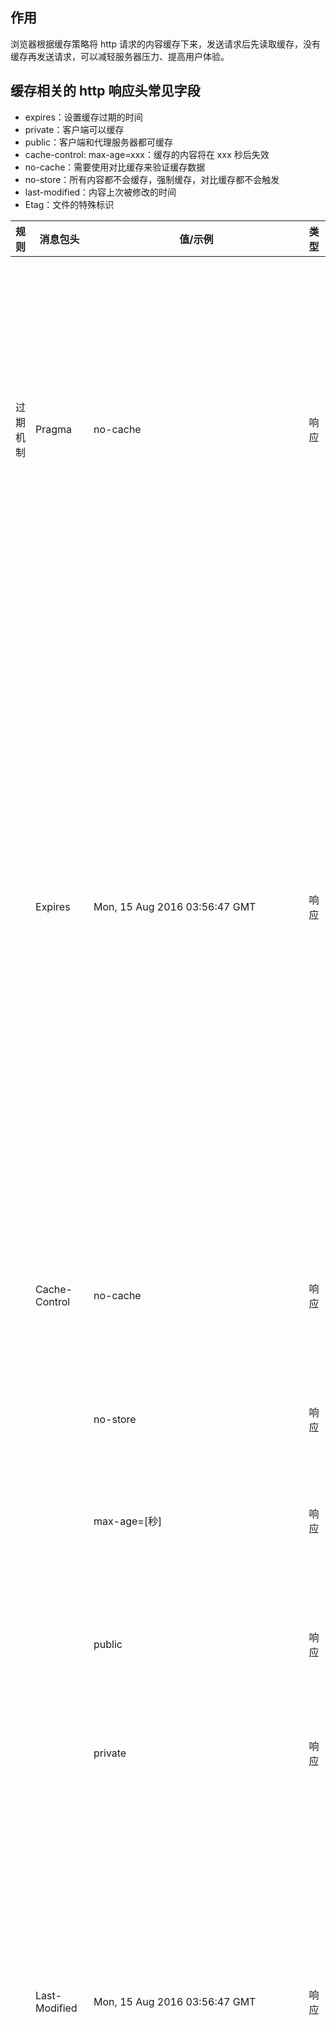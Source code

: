 ## 作用

浏览器根据缓存策略将 http 请求的内容缓存下来，发送请求后先读取缓存，没有缓存再发送请求，可以减轻服务器压力、提高用户体验。

## 缓存相关的 http 响应头常见字段

- expires：设置缓存过期的时间
- private：客户端可以缓存
- public：客户端和代理服务器都可缓存
- cache-control: max-age=xxx：缓存的内容将在 xxx 秒后失效
- no-cache：需要使用对比缓存来验证缓存数据
- no-store：所有内容都不会缓存，强制缓存，对比缓存都不会触发
- last-modified：内容上次被修改的时间
- Etag：文件的特殊标识

| 规则     | 消息包头          | 值/示例                            | 类型 | 作用                                                         |
| -------- | ----------------- | ---------------------------------- | ---- | ------------------------------------------------------------ |
| 过期机制 | Pragma            | no-cache                           | 响应 | 告诉浏览器忽略资源的缓存副本，每次访问都需要去服务器拉取【http1.0中存在的字段，在http1.1已被抛弃，使用Cache-Control替代，但为了做http协议的向下兼容，很多网站依旧会带上这个字段】 |
|          | Expires           | Mon, 15 Aug 2016 03:56:47 GMT      | 响应 | 启用缓存和定义缓存时间。告诉浏览器资源缓存过期时间，如果还没过该时间点则不发请求【http1.0中存在的字段，该字段所定义的缓存时间是相对服务器上的时间而言的，如果客户端上的时间跟服务器上的时间不一致（特别是用户修改了自己电脑的系统时间），那缓存时间可能就没啥意义了。在HTTP 1.1版开始，使用Cache-Control: max-age=秒替代】 |
|          | Cache-Control     | no-cache                           | 响应 | 告诉浏览器忽略资源的缓存副本，强制每次请求直接发送给服务器，拉取资源，但不是“不缓存” |
|          |                   | no-store                           | 响应 | 强制缓存在任何情况下都不要保留任何副本``                     |
|          |                   | max-age=[秒]                       | 响应 | 指明缓存副本的有效时长，从请求时间开始到过期时间之间的秒数   |
|          |                   | public                             | 响应 | 任何路径的缓存者（本地缓存、代理服务器），可以无条件的缓存改资源 |
|          |                   | private                            | 响应 | 只针对单个用户或者实体（不同用户、窗口）缓存资源             |
|          | Last-Modified     | Mon, 15 Aug 2016 03:56:47 GMT      | 响应 | 告诉浏览器这个资源最后的修改时间。服务器将资源传递给客户端时，会将资源最后更改的时间以“Last-Modified: GMT”的形式加在实体首部上一起返回给客户端`【只``能精确到秒级，如果某些文件在1秒钟以内，被修改多次的话，它将不能准确标注文件``的修改时间】``` |
|          | If-Modified-Since | Mon, 15 Aug 2016 03:56:47 GMT      | 请求 | 其值为上次响应头的Last-Modified值，再次向web服务器请求时带上头If-Modified-Since。web服务器收到请求后发现有头If-Modified-Since则与被请求资源的最后修改时间进行比对。若最后修改时间较新，说明资源又被改动过，则响应整片资源内容（写在响应消息包体内），包括更新Last-Modified的值，HTTP 200；若最后修改时间较旧，说明资源无新修改，则响应HTTP 304(无需包体，节省浏览)，告知浏览器继续使用所保存的cache |
| 验证机制 | ETag              | "fd56273325a2114818df4f29a628226d" | 响应 | 告诉浏览器当前资源在服务器的唯一标识符（生成规则又服务器决定） |

|          | If-None-Match     | "fd56273325a2114818df4f29a628226d" | 请求 | 当资源过期时（使用Cache-Control标识的max-age），发现资源具有Etage声明，则再次向web服务器请求时带上头If-None-Match（Etag的值）。web服务器收到请求后发现有头If-None-Match则与被请求资源的相应校验串进行比对，决定返回200或304 |

### 部分字段的关系和区别

- Cache-Control 和 Expires

Cache-Control 与 Expires 的作用一致，都是指明当前资源的有效期，控制浏览器是否直接从浏览器缓存取数据还是重新发请求到服务器取数据。只不过 Cache-Control 的选择更多，设置更细致，如果同时设置的话，其优先级高于 Expires。

- Last-Modified/ETag 与 Cache-Control/Expires

配置 Last-Modified/ETag 的情况下，浏览器再次访问统一 URI 的资源，还是会发送请求到服务器询问文件是否已经修改，如果没有修改，服务器会只发送一个 304 给浏览器，告诉浏览器直接从自己本地的缓存取数据；如果修改过那就整个数据重新发给浏览器；

Cache-Control/Expires 则不同，如果检测到本地的缓存还是有效的时间范围内，浏览器直接使用本地副本，不会发送任何请求。两者一起使用时，Cache-Control/Expires 的优先级要高于 Last-Modified/ETag。即当本地副本根据 Cache-Control/Expires 发现还在有效期内时，则不会再次发送请求去服务器询问修改时间（Last-Modified）或实体标识（Etag）了。

一般情况下，使用 Cache-Control/Expires 会配合 Last-Modified/ETag 一起使用，因为即使服务器设置缓存时间, 当用户点击“刷新”按钮时，浏览器会忽略缓存继续向服务器发送请求，这时 Last-Modified/ETag 将能够很好利用 304，从而减少响应开销。

- Last-Modified 与 ETag

Last-Modified与ETag是可以一起使用的，服务器会优先验证ETag，一致的情况下，才会继续比对Last-Modified，最后才决定是否返回304。

ETag 的出现是为了解决 Last-Modified 的几个问题：

1. Last-Modified 标注的最后修改只能精确到秒级，如果某些文件在 1 秒钟以内，被修改多次的话，它将不能准确标注文件的新鲜度（过期机制）
2. 如果某些文件会被定期生成，当有时内容并没有任何变化，但 Last-Modified 却改变了，导致文件没法使用缓存
3. 有可能存在服务器没有准确获取文件修改时间，或者与代理服务器时间不一致等情形

Etag是服务器自动生成或者由开发者生成的对应资源在服务器端的唯一标识符，能够更加准确的控制缓存。

### 关于ETag需要注意

Etag是服务器自动生成或者由开发者生成的对应资源在服务器端的唯一标识符，能够更加准确的控制缓存，但是需要注意的是分布式系统里多台机器间文件的last-modified必须保持一致，以免负载均衡到不同机器导致比对失败，Yahoo建议分布式系统尽量关闭掉Etag(每台机器生成的etag都会不一样，因为除了 last-modified、inode 也很难保持一致)。

Last-Modified/If-Modified-Since要配合Cache-Control使用，Etag/If-None-Match也要配合Cache-Control使用。

## 缓存类型

缓存类型可以分为强制缓存与协商缓存。强制缓存表示有缓存时必须使用缓存；协商缓存根据一系列条件来判断是否可以使用缓存。

强制缓存优先级高于协商缓存

### 强制缓存

强制缓存存在一个问题，该缓存方式优先级高，如果在过期时间内缓存的资源在服务器上更新了，客服端不能及时获取最新的资源。

#### expires

expires 设置的时间是基于服务器时间的。

expires 给浏览器设置了一个绝对时间，当浏览器时间超过这个绝对时间之后，重新向服务器发送请求。

Expires: Fri, 04 Jan 2019 12:00:00 GMT

这个方法简单直接，直接设定一个绝对的时间 (当前时间+缓存时间)。但是也存在隐患，例如浏览器当前时间是可以进行更改的，更改之后 expires 设置的绝对时间相对不准确，cache 可能会出现长久不过期或者很快就过期的情况。

#### cache-control: max-age

为了解决 expires 存在的问题，Http1.1 版本中提出了 cache-control: max-age，该字段与 expires 的缓存思路相同，都是设置了一个过期时间，不同的是 max-age 设置的是相对缓存时间开始往后多久，因此不存在受日期不准确情况的影响。

### 协商缓存

协商缓存解决了无法及时获取更新资源的问题。以下两组字段，都可以对资源做标识，由服务器做分析，如果未进行更新，那返回 304 状态码，从缓存中读取资源，否则重新请求资源。

#### last-modify

last-modify 告知了客户端上次修改该资源的时间

浏览器将这个值记录在 if-modify-since 中(浏览器自动记录了该字段信息)，下一次请求相同资源时，与服务器返回的 last-modify 进行比对，如果相等，则表示未修改，响应 304；反之，则表示修改了，响应 200 状态码，并返回数据。

last-modify 以秒为单位进行更新，如果小于该单位高频进行更新的话，不适合采用该方法。

#### ETag

请求该资源成功之后，将返回的 ETag 存入 if-none-match 字段中(浏览器自动记录了该字段信息)，同样在请求资源时传递给服务器，服务器查询该编码对应的资源有无更新，无更新返回 304 状态，更新返回 200 并重新请求。

ETag 是针对某个文件的特殊标识，服务器默认采用 SHA256 算法生成。也可以采用其他方式，保证编码的唯一性即可。

## 缓存优先级

Cache-Control > Expires > ETag > Last-Modified

如果资源需要用到强制缓存，Cache-Control 相对更加安全，协商缓存中利用 ETag 查询更新更加全面。

## 缓存存储位置

### disk cache

存储在硬盘中的缓存，不会随着浏览器的关闭而消失。

当硬盘中的资源被加载时，浏览器会将资源存储在内存（memory cache）中，下次读取直接从 memory cache 中读取。

### memory cache

存储在内存中的缓存，会随着 tab、浏览器的关闭而释放。

当接口状态返回 304 时，资源默认存储在 memory cache 中，当页面关闭后，重新打开需要再次请求。

## 缓存读取顺序

- 先去内存看，如果有，直接加载
- 如果内存没有，择取硬盘获取，如果有直接加载
- 如果硬盘也没有，那么就进行网络请求
- 加载到的资源缓存到硬盘和内存，下次请求可以快速从内存中获取到

## http 状态码 200 和 304

### 200 from memory cache

不访问服务器，直接读缓存，从内存中读取缓存。此时的数据时缓存到内存中的，当关闭进程后，也就是浏览器关闭以后，数据将不存在。

但是这种方式只能缓存派生资源。

### 200 from disk cache

不访问服务器，直接读缓存，从磁盘中读取缓存，当关闭进程时，数据还是存在。

这种方式也只能缓存派生资源

### 304 Not Modified

访问服务器，发现数据没有更新，服务器返回此状态码。然后从缓存中读取数据。

## 用户行为与缓存

| 用户操作     | Expires/Cache-Control                  | Last-Modified/Etag         |
| ------------ | -------------------------------------- | -------------------------- |
| 地址栏回车   | 有效                                   | 有效                       |
| 页面链接跳转 | 有效                                   | 有效                       |
| 新开窗口     | 有效                                   | 有效                       |
| 前进、后退   | 有效                                   | 有效                       |
| F5刷新       | **无效(BR重置max-age=0)**              | 有效                       |
| Ctrl+F5刷新  | **无效（重置Cache-Control=no-cache）** | **无效（请求头丢弃该选项** |

## 无法缓存的请求

1. HTTP信息头中包含Cache-Control:no-cache，pragma:no-cache（HTTP1.0），或Cache-Control:max-age=0等告诉浏览器不用缓存的请求

2. 需要根据Cookie，认证信息等决定输入内容的动态请求是不能被缓存的

3. 经过HTTPS安全加密的请求（有人也经过测试发现，ie其实在头部加入Cache-Control：max-age信息，firefox在头部加入Cache-Control:Public之后，能够对HTTPS的资源进行缓存，参考《[HTTPS的七个误解](http://www.ruanyifeng.com/blog/2011/02/seven_myths_about_https.html)》）

4. POST请求无法被缓存

5. HTTP响应头中不包含Last-Modified/Etag，也不包含Cache-Control/Expires的请求无法被缓存

## 参考

[从前端角度理解缓存](https://juejin.cn/post/6844904037326946317)
[浏览器缓存机制详解](https://www.cnblogs.com/slly/p/6732749.html)
